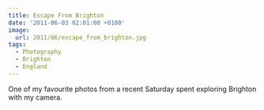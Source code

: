```yaml
---
title: Escape From Brighton
date: '2011-06-03 02:01:00 +0100'
image:
  url: 2011/06/escape_from_brighton.jpg
tags:
  - Photography
  - Brighton
  - England
---
```

One of my favourite photos from a recent Saturday spent exploring Brighton with my camera.
